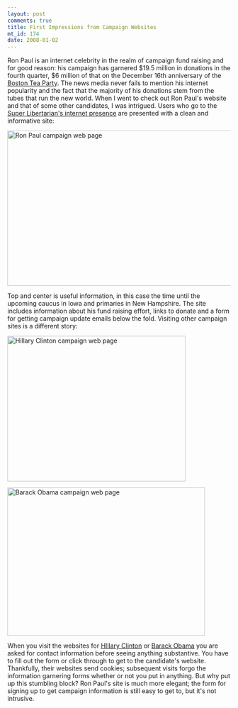 ```yaml
--- 
layout: post
comments: true
title: First Impressions from Campaign Websites
mt_id: 174
date: 2008-01-02
---
```

Ron Paul is an internet celebrity in the realm of campaign fund raising and for good reason: his campaign has garnered $19.5 million in donations in the fourth quarter, $6 million of that on the December 16th anniversary of the [Boston Tea Party](http://en.wikipedia.org/wiki/Boston_Tea_Party).  The news media never fails to mention his internet popularity and the fact that the majority of his donations stem from the tubes that run the new world.  When I went to check out Ron Paul's website and that of some other candidates, I was intrigued.  Users who go to the [Super Libertarian's internet presence](http://www.ronpaul2008.com) are presented with a clean and informative site:

<a href='http://dinomite.net/wp-content/uploads/2008/01/ron_paul1.png' title='Ron Paul campaign web page'><img src='http://dinomite.net/wp-content/uploads/2008/01/ron_paul1.png' alt='Ron Paul campaign web page' height='350' width='522' /></a>

Top and center is useful information, in this case the time until the upcoming caucus in Iowa and primaries in New Hampshire.  The site includes information about his fund raising effort, links to donate and a form for getting campaign update emails below the fold.  Visiting other campaign sites is a different story:

<a href='http://dinomite.net/wp-content/uploads/2008/01/clinton.png' title='Hillary Clinton campaign web page'><img src='http://dinomite.net/wp-content/uploads/2008/01/clinton.png' alt='Hillary Clinton campaign web page' height='328' width='402'/></a>

<a href='http://dinomite.net/wp-content/uploads/2008/01/obama.png' title='Barack Obama campaign web page'><img src='http://dinomite.net/wp-content/uploads/2008/01/obama.png' alt='Barack Obama campaign web page' height='334' width='446'/></a>

When you visit the websites for [HIllary Clinton](http://www.hillaryclinton.com) or [Barack Obama](http://www.barackobama.com) you are asked for contact information before seeing anything substantive.  You have to fill out the form or click through to get to the candidate's website.  Thankfully, their websites send cookies; subsequent visits forgo the information garnering forms whether or not you put in anything.  But why put up this stumbling block?  Ron Paul's site is much more elegant; the form for signing up to get campaign information is still easy to get to, but it's not intrusive. 
